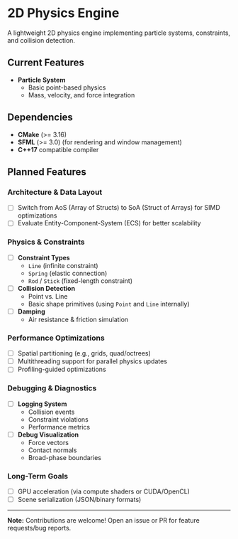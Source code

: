 # 2D Physics Engine  

A lightweight 2D physics engine implementing particle systems, constraints, and collision detection.  

## Current Features  
- **Particle System**  
  - Basic point-based physics  
  - Mass, velocity, and force integration  

## Dependencies  
- **CMake** (>= 3.16)  
- **SFML** (>= 3.0) (for rendering and window management)  
- **C++17** compatible compiler  

## Planned Features  

### Architecture & Data Layout  
- [ ] Switch from AoS (Array of Structs) to SoA (Struct of Arrays) for SIMD optimizations  
- [ ] Evaluate Entity-Component-System (ECS) for better scalability  

### Physics & Constraints  
- [ ] **Constraint Types**  
  - `Line` (infinite constraint)  
  - `Spring` (elastic connection)  
  - `Rod` / `Stick` (fixed-length constraint)  
- [ ] **Collision Detection**  
  - Point vs. Line  
  - Basic shape primitives (using `Point` and `Line` internally)  
- [ ] **Damping**  
  - Air resistance & friction simulation  

### Performance Optimizations  
- [ ] Spatial partitioning (e.g., grids, quad/octrees)  
- [ ] Multithreading support for parallel physics updates  
- [ ] Profiling-guided optimizations  

### Debugging & Diagnostics  
- [ ] **Logging System**  
  - Collision events  
  - Constraint violations  
  - Performance metrics  
- [ ] **Debug Visualization**  
  - Force vectors  
  - Contact normals  
  - Broad-phase boundaries  

### Long-Term Goals  
- [ ] GPU acceleration (via compute shaders or CUDA/OpenCL)  
- [ ] Scene serialization (JSON/binary formats)  

---  

**Note:** Contributions are welcome! Open an issue or PR for feature requests/bug reports.  